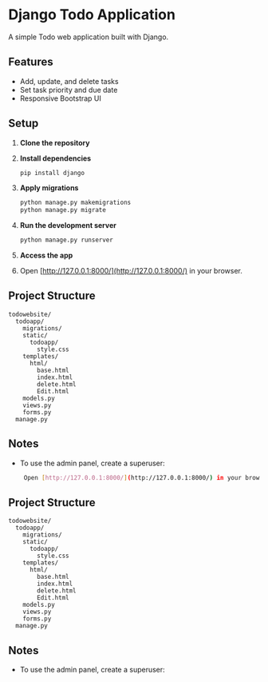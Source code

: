 # Django Todo Application

A simple Todo web application built with Django.

## Features

- Add, update, and delete tasks
- Set task priority and due date
- Responsive Bootstrap UI

## Setup

1. **Clone the repository**

2. **Install dependencies**
   ```bash
   pip install django
   ```

3. **Apply migrations**
   ```bash
   python manage.py makemigrations
   python manage.py migrate
   ```

4. **Run the development server**
   ```bash
   python manage.py runserver
   ```

5. **Access the app**
6.  Open [http://127.0.0.1:8000/](http://127.0.0.1:8000/) in your browser.

## Project Structure

```
todowebsite/
  todoapp/
    migrations/
    static/
      todoapp/
        style.css
    templates/
      html/
        base.html
        index.html
        delete.html
        Edit.html
    models.py
    views.py
    forms.py
  manage.py
```

## Notes

- To use the admin panel, create a superuser:
  ```bash
   Open [http://127.0.0.1:8000/](http://127.0.0.1:8000/) in your browser.

## Project Structure

```
todowebsite/
  todoapp/
    migrations/
    static/
      todoapp/
        style.css
    templates/
      html/
        base.html
        index.html
        delete.html
        Edit.html
    models.py
    views.py
    forms.py
  manage.py
```

## Notes

- To use the admin panel, create a superuser:
  ```bash
